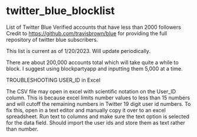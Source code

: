 # twitter_blue_blocklist
List of Twitter Blue Verified accounts that have less than 2000 followers
Credit to https://github.com/travisbrown/blue for providing the full repository of twitter blue subscribers. 

This list is current as of 1/20/2023. Will update periodically.

There are about 200,000 accounts total which will take quite a while to block. I suggest using blockpartyapp and inputting them 5,000 at a time. 

TROUBLESHOOTING USER_ID in Excel

The CSV file may open in excel with scientific notation on the User_ID column. This is because excel limits number values to less than 15 numbers and will cutoff the remaining numbers in Twitter 19 digit user id numbers. To fix this, open in a text editor and manually copy it over to an excel spreadsheet. Run text to columns and make sure the text option is selected for the data field. Should import the user ids and store them as text rather than number. 
